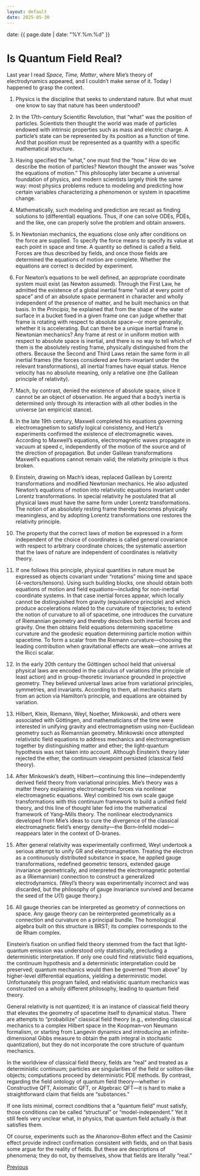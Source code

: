 ```yaml
---
layout: default
date: 2025-05-30
---
```


date: {{ page.date | date: "%Y.%m.%d" }}

# Is Quantum Field Real?

Last year I read *Space, Time, Matter*, where Mie’s theory of electrodynamics appeared, and I couldn’t make sense of it. Today I happened to grasp the context.

1. Physics is the discipline that seeks to understand nature. But what must one know to say that nature has been understood?

2. In the 17th-century Scientific Revolution, that “what” was the position of particles. Scientists then thought the world was made of particles endowed with intrinsic properties such as mass and electric charge. A particle’s state can be represented by its position as a function of time. And that position must be represented as a quantity with a specific mathematical structure.

3. Having specified the “what,” one must find the “how.” How do we describe the motion of particles? Newton thought the answer was “solve the equations of motion.” This philosophy later became a universal foundation of physics, and modern scientists largely think the same way: most physics problems reduce to modeling and predicting how certain variables characterizing a phenomenon or system in spacetime change.

4. Mathematically, such modeling and prediction are recast as finding solutions to (differential) equations. Thus, if one can solve ODEs, PDEs, and the like, one can properly solve the problem and obtain answers.

5. In Newtonian mechanics, the equations close only after conditions on the force are supplied. To specify the force means to specify its value at each point in space and time. A quantity so defined is called a field. Forces are thus described by fields, and once those fields are determined the equations of motion are complete. Whether the equations are correct is decided by experiment.

6. For Newton’s equations to be well defined, an appropriate coordinate system must exist (as Newton assumed). Through the First Law, he admitted the existence of a global inertial frame “valid at every point of space” and of an absolute space permanent in character and wholly independent of the presence of matter, and he built mechanics on that basis. In the *Principia*, he explained that from the shape of the water surface in a bucket fixed in a given frame one can judge whether that frame is rotating with respect to absolute space—or more generally, whether it is accelerating. But can there be a unique inertial frame in Newtonian mechanics? Any frame at rest or in uniform motion with respect to absolute space is inertial, and there is no way to tell which of them is the absolutely resting frame, physically distinguished from the others. Because the Second and Third Laws retain the same form in all inertial frames (the forces considered are form-invariant under the relevant transformations), all inertial frames have equal status. Hence velocity has no absolute meaning, only a relative one (the Galilean principle of relativity).

7. Mach, by contrast, denied the existence of absolute space, since it cannot be an object of observation. He argued that a body’s inertia is determined only through its interaction with all other bodies in the universe (an empiricist stance).

8. In the late 19th century, Maxwell completed his equations governing electromagnetism to satisfy logical consistency, and Hertz’s experiments confirmed the existence of electromagnetic waves. According to Maxwell’s equations, electromagnetic waves propagate in vacuum at speed $c$, independently of the motion of the source and of the direction of propagation. But under Galilean transformations Maxwell’s equations cannot remain valid; the relativity principle is thus broken.

9. Einstein, drawing on Mach’s ideas, replaced Galilean by Lorentz transformations and modified Newtonian mechanics. He also adjusted Newton’s equations of motion into relativistic equations invariant under Lorentz transformations. In special relativity he postulated that all physical laws must have the same form under Lorentz transformations. The notion of an absolutely resting frame thereby becomes physically meaningless, and by adopting Lorentz transformations one restores the relativity principle.

10. The property that the correct laws of motion be expressed in a form independent of the choice of coordinates is called general covariance with respect to arbitrary coordinate choices; the systematic assertion that the laws of nature are independent of coordinates is relativity theory.

11. If one follows this principle, physical quantities in nature must be expressed as objects covariant under “rotations” mixing time and space (4-vectors/tensors). Using such building blocks, one should obtain both equations of motion and field equations—including for non-inertial coordinate systems. In that case inertial forces appear, which locally cannot be distinguished from gravity (equivalence principle) and which produce accelerations related to the curvature of trajectories; to extend the notion of curvature to all of spacetime, one introduces the curvature of Riemannian geometry and thereby describes both inertial forces and gravity. One then obtains field equations determining spacetime curvature and the geodesic equation determining particle motion within spacetime. To form a scalar from the Riemann curvature—choosing the leading contribution when gravitational effects are weak—one arrives at the Ricci scalar.

12. In the early 20th century the Göttingen school held that universal physical laws are encoded in the calculus of variations (the principle of least action) and in group-theoretic invariance grounded in projective geometry. They believed universal laws arise from variational principles, symmetries, and invariants. According to them, all mechanics starts from an action via Hamilton’s principle, and equations are obtained by variation.

13. Hilbert, Klein, Riemann, Weyl, Noether, Minkowski, and others were associated with Göttingen, and mathematicians of the time were interested in unifying gravity and electromagnetism using non-Euclidean geometry such as Riemannian geometry. Minkowski once attempted relativistic field equations to address mechanics and electromagnetism together by distinguishing matter and ether; the light-quantum hypothesis was not taken into account. Although Einstein’s theory later rejected the ether, the continuum viewpoint persisted (classical field theory).

14. After Minkowski’s death, Hilbert—continuing this line—independently derived field theory from variational principles. Mie’s theory was a matter theory explaining electromagnetic forces via nonlinear electromagnetic equations. Weyl combined his own scale gauge transformations with this continuum framework to build a unified field theory, and this line of thought later fed into the mathematical framework of Yang–Mills theory. The nonlinear electrodynamics developed from Mie’s ideas to cure the divergence of the classical electromagnetic field’s energy density—the Born–Infeld model—reappears later in the context of D-branes.

15. After general relativity was experimentally confirmed, Weyl undertook a serious attempt to unify GR and electromagnetism. Treating the electron as a continuously distributed substance in space, he applied gauge transformations, redefined geometric tensors, extended gauge invariance geometrically, and interpreted the electromagnetic potential as a (Riemannian) connection to construct a generalized electrodynamics. (Weyl’s theory was experimentally incorrect and was discarded, but the philosophy of gauge invariance survived and became the seed of the $U(1)$ gauge theory.)

16. All gauge theories can be interpreted as geometry of connections on space. Any gauge theory can be reinterpreted geometrically as a connection and curvature on a principal bundle. The homological algebra built on this structure is BRST; its complex corresponds to the de Rham complex.

Einstein’s fixation on unified field theory stemmed from the fact that light-quantum emission was understood only statistically, precluding a deterministic interpretation. If only one could find relativistic field equations, the continuum hypothesis and a deterministic interpretation could be preserved; quantum mechanics would then be governed “from above” by higher-level differential equations, yielding a deterministic model. Unfortunately this program failed, and relativistic quantum mechanics was constructed on a wholly different philosophy, leading to quantum field theory.

General relativity is not quantized; it is an instance of classical field theory that elevates the geometry of spacetime itself to dynamical status. There are attempts to “probabilize” classical field theory (e.g., extending classical mechanics to a complex Hilbert space in the Koopman–von Neumann formalism, or starting from Langevin dynamics and introducing an infinite-dimensional Gibbs measure to obtain the path integral in stochastic quantization), but they do not incorporate the core structure of quantum mechanics.

In the worldview of classical field theory, fields are “real” and treated as a deterministic continuum; particles are singularities of the field or soliton-like objects; computations proceed by deterministic PDE methods. By contrast, regarding the field ontology of quantum field theory—whether in Constructive QFT, Axiomatic QFT, or Algebraic QFT—it is hard to make a straightforward claim that fields are “substances.”

If one lists minimal, correct conditions that a “quantum field” must satisfy, those conditions can be called “structural” or “model-independent.” Yet it still feels very unclear what, in physics, that quantum field actually *is* that satisfies them.

Of course, experiments such as the Aharonov–Bohm effect and the Casimir effect provide indirect confirmation consistent with fields, and on that basis some argue for the reality of fields. But these are descriptions of phenomena; they do not, by themselves, show that fields are literally “real.”

<div class="pagination">
  <a href="{{ '/Phys/WP/what_content.html' | relative_url }}" class="prev-button">Previous</a>
</div>